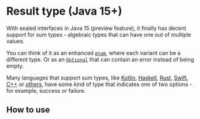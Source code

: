 
Result type (Java 15+)
===============================

With sealed interfaces in Java 15 (preview feature), it finally has decent support for sum types - algebraic types that can have one out of multiple values.

You can think of it as an enhanced [`enum`](https://docs.oracle.com/en/java/javase/13/language/switch-expressions.html), where each variant can be a different type. Or as an [`Optional`](https://docs.oracle.com/javase/8/docs/api/java/util/Optional.html) that can contain an error instead of being empty.

Many languages that support sum types, like [Kotlin](https://kotlinlang.org/api/latest/jvm/stdlib/kotlin/-result/), [Haskell](https://hackage.haskell.org/package/base-4.14.1.0/docs/Data-Either.html), [Rust](https://doc.rust-lang.org/std/result/), [Swift](https://www.swiftbysundell.com/articles/the-power-of-result-types-in-swift/), [C++](https://bell0bytes.eu/expected/) or [others](https://en.wikipedia.org/wiki/Result_type), have some kind of type that indicates one of two options - for example, success or failure.

How to use
-------------------------------








